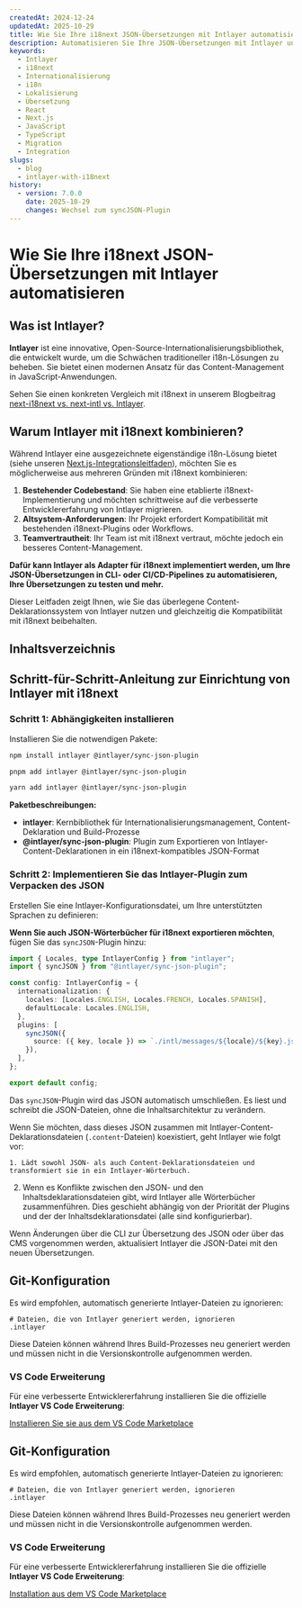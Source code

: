```yaml
---
createdAt: 2024-12-24
updatedAt: 2025-10-29
title: Wie Sie Ihre i18next JSON-Übersetzungen mit Intlayer automatisieren
description: Automatisieren Sie Ihre JSON-Übersetzungen mit Intlayer und i18next für eine verbesserte Internationalisierung in JavaScript-Anwendungen.
keywords:
  - Intlayer
  - i18next
  - Internationalisierung
  - i18n
  - Lokalisierung
  - Übersetzung
  - React
  - Next.js
  - JavaScript
  - TypeScript
  - Migration
  - Integration
slugs:
  - blog
  - intlayer-with-i18next
history:
  - version: 7.0.0
    date: 2025-10-29
    changes: Wechsel zum syncJSON-Plugin
---
```


# Wie Sie Ihre i18next JSON-Übersetzungen mit Intlayer automatisieren

## Was ist Intlayer?

**Intlayer** ist eine innovative, Open-Source-Internationalisierungsbibliothek, die entwickelt wurde, um die Schwächen traditioneller i18n-Lösungen zu beheben. Sie bietet einen modernen Ansatz für das Content-Management in JavaScript-Anwendungen.

Sehen Sie einen konkreten Vergleich mit i18next in unserem Blogbeitrag [next-i18next vs. next-intl vs. Intlayer](https://github.com/aymericzip/intlayer/blob/main/docs/blog/de/next-i18next_vs_next-intl_vs_intlayer.md).

## Warum Intlayer mit i18next kombinieren?

Während Intlayer eine ausgezeichnete eigenständige i18n-Lösung bietet (siehe unseren [Next.js-Integrationsleitfaden](https://github.com/aymericzip/intlayer/blob/main/docs/docs/de/intlayer_with_nextjs_16.md)), möchten Sie es möglicherweise aus mehreren Gründen mit i18next kombinieren:

1. **Bestehender Codebestand**: Sie haben eine etablierte i18next-Implementierung und möchten schrittweise auf die verbesserte Entwicklererfahrung von Intlayer migrieren.
2. **Altsystem-Anforderungen**: Ihr Projekt erfordert Kompatibilität mit bestehenden i18next-Plugins oder Workflows.
3. **Teamvertrautheit**: Ihr Team ist mit i18next vertraut, möchte jedoch ein besseres Content-Management.

**Dafür kann Intlayer als Adapter für i18next implementiert werden, um Ihre JSON-Übersetzungen in CLI- oder CI/CD-Pipelines zu automatisieren, Ihre Übersetzungen zu testen und mehr.**

Dieser Leitfaden zeigt Ihnen, wie Sie das überlegene Content-Deklarationssystem von Intlayer nutzen und gleichzeitig die Kompatibilität mit i18next beibehalten.

## Inhaltsverzeichnis

<TOC/>

## Schritt-für-Schritt-Anleitung zur Einrichtung von Intlayer mit i18next

### Schritt 1: Abhängigkeiten installieren

Installieren Sie die notwendigen Pakete:

```bash packageManager="npm"
npm install intlayer @intlayer/sync-json-plugin
```

```bash packageManager="pnpm"
pnpm add intlayer @intlayer/sync-json-plugin
```

```bash packageManager="yarn"
yarn add intlayer @intlayer/sync-json-plugin
```

**Paketbeschreibungen:**

- **intlayer**: Kernbibliothek für Internationalisierungsmanagement, Content-Deklaration und Build-Prozesse
- **@intlayer/sync-json-plugin**: Plugin zum Exportieren von Intlayer-Content-Deklarationen in ein i18next-kompatibles JSON-Format

### Schritt 2: Implementieren Sie das Intlayer-Plugin zum Verpacken des JSON

Erstellen Sie eine Intlayer-Konfigurationsdatei, um Ihre unterstützten Sprachen zu definieren:

**Wenn Sie auch JSON-Wörterbücher für i18next exportieren möchten**, fügen Sie das `syncJSON`-Plugin hinzu:

```typescript fileName="intlayer.config.ts"
import { Locales, type IntlayerConfig } from "intlayer";
import { syncJSON } from "@intlayer/sync-json-plugin";

const config: IntlayerConfig = {
  internationalization: {
    locales: [Locales.ENGLISH, Locales.FRENCH, Locales.SPANISH],
    defaultLocale: Locales.ENGLISH,
  },
  plugins: [
    syncJSON({
      source: ({ key, locale }) => `./intl/messages/${locale}/${key}.json`,
    }),
  ],
};

export default config;
```

Das `syncJSON`-Plugin wird das JSON automatisch umschließen. Es liest und schreibt die JSON-Dateien, ohne die Inhaltsarchitektur zu verändern.

Wenn Sie möchten, dass dieses JSON zusammen mit Intlayer-Content-Deklarationsdateien (`.content`-Dateien) koexistiert, geht Intlayer wie folgt vor:

    1. Lädt sowohl JSON- als auch Content-Deklarationsdateien und transformiert sie in ein Intlayer-Wörterbuch.

2. Wenn es Konflikte zwischen den JSON- und den Inhaltsdeklarationsdateien gibt, wird Intlayer alle Wörterbücher zusammenführen. Dies geschieht abhängig von der Priorität der Plugins und der der Inhaltsdeklarationsdatei (alle sind konfigurierbar).

Wenn Änderungen über die CLI zur Übersetzung des JSON oder über das CMS vorgenommen werden, aktualisiert Intlayer die JSON-Datei mit den neuen Übersetzungen.

## Git-Konfiguration

Es wird empfohlen, automatisch generierte Intlayer-Dateien zu ignorieren:

```plaintext fileName=".gitignore"
# Dateien, die von Intlayer generiert werden, ignorieren
.intlayer
```

Diese Dateien können während Ihres Build-Prozesses neu generiert werden und müssen nicht in die Versionskontrolle aufgenommen werden.

### VS Code Erweiterung

Für eine verbesserte Entwicklererfahrung installieren Sie die offizielle **Intlayer VS Code Erweiterung**:

[Installieren Sie sie aus dem VS Code Marketplace](https://marketplace.visualstudio.com/items?itemName=intlayer.intlayer-vs-code-extension)

## Git-Konfiguration

Es wird empfohlen, automatisch generierte Intlayer-Dateien zu ignorieren:

```plaintext fileName=".gitignore"
# Dateien, die von Intlayer generiert werden, ignorieren
.intlayer
```

Diese Dateien können während Ihres Build-Prozesses neu generiert werden und müssen nicht in die Versionskontrolle aufgenommen werden.

### VS Code Erweiterung

Für eine verbesserte Entwicklererfahrung installieren Sie die offizielle **Intlayer VS Code Erweiterung**:

[Installation aus dem VS Code Marketplace](https://marketplace.visualstudio.com/items?itemName=intlayer.intlayer-vs-code-extension)
